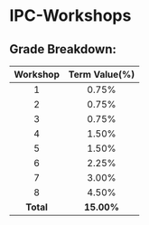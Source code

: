 # IPC-Workshops

## **Grade Breakdown:**

| Workshop  | Term Value(%)   |
| :-:       | :-:             |
|    1      |         0.75%   |
|    2      |         0.75%   |
|    3      |         0.75%   |
|    4      |         1.50%   |
|    5      |         1.50%   |
|    6      |         2.25%   |
|    7      |         3.00%   |
|    8      |         4.50%   |
| **Total** |      **15.00%** |
